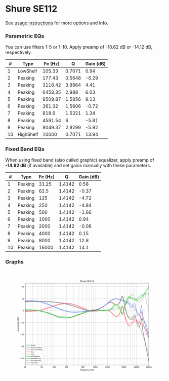 # Shure SE112
See [usage instructions](https://github.com/jaakkopasanen/AutoEq#usage) for more options and info.

### Parametric EQs
You can use filters 1-5 or 1-10. Apply preamp of -10.62 dB or -14.12 dB, respectively.

|   # | Type      |   Fc (Hz) |      Q |   Gain (dB) |
|-----|-----------|-----------|--------|-------------|
|   1 | LowShelf  |    105.33 | 0.7071 |        0.94 |
|   2 | Peaking   |    177.43 | 0.5648 |       -6.29 |
|   3 | Peaking   |   3118.42 | 3.9864 |        4.41 |
|   4 | Peaking   |   6458.35 | 2.988  |        6.03 |
|   5 | Peaking   |   8509.87 | 1.5856 |        9.13 |
|   6 | Peaking   |    361.32 | 1.5606 |       -0.72 |
|   7 | Peaking   |    818.6  | 1.5321 |        1.34 |
|   8 | Peaking   |   4591.54 | 6      |       -5.81 |
|   9 | Peaking   |   9049.37 | 2.8299 |       -5.92 |
|  10 | HighShelf |  10000    | 0.7071 |       13.94 |

### Fixed Band EQs
When using fixed band (also called graphic) equalizer, apply preamp of **-14.92 dB** (if available) and set gains manually with these parameters.

|   # | Type    |   Fc (Hz) |      Q |   Gain (dB) |
|-----|---------|-----------|--------|-------------|
|   1 | Peaking |     31.25 | 1.4142 |        0.58 |
|   2 | Peaking |     62.5  | 1.4142 |       -0.37 |
|   3 | Peaking |    125    | 1.4142 |       -4.72 |
|   4 | Peaking |    250    | 1.4142 |       -4.84 |
|   5 | Peaking |    500    | 1.4142 |       -1.66 |
|   6 | Peaking |   1000    | 1.4142 |        0.94 |
|   7 | Peaking |   2000    | 1.4142 |       -0.08 |
|   8 | Peaking |   4000    | 1.4142 |        0.15 |
|   9 | Peaking |   8000    | 1.4142 |       12.8  |
|  10 | Peaking |  16000    | 1.4142 |       14.1  |

### Graphs
![](./Shure%20SE112.png)
